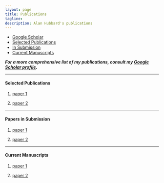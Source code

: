 ```yaml
---
layout: page
title: Publications
tagline:
description: Alan Hubbard's publications
---
```


<div class="navbar">
  <div class="navbar-inner">
      <ul class="nav">
          <li><a href="https://scholar.google.com/citations?user=XIQ3sm0AAAAJ&hl=en&oi=ao">Google Scholar</a></li>
          <li><a href="#select">Selected Publications</a></li>
          <li><a href="#submission">In Submission</a></li>
          <li><a href="#manuscripts">Current Manuscripts</a></li>
      </ul>
  </div>
</div>


*__For a more comprehensive list of my publications, consult my [Google Scholar
profile](https://scholar.google.com/citations?user=XIQ3sm0AAAAJ&hl=en&oi=ao).__*

----

#### <a name="select"></a>Selected Publications

1. [paper 1]()

2. [paper 2]()

---

#### <a name="submission"></a>Papers in Submission

1. [paper 1]()

2. [paper 2]()

---

#### <a name="manuscripts"></a>Current Manuscripts

1. [paper 1]()

2. [paper 2]()

